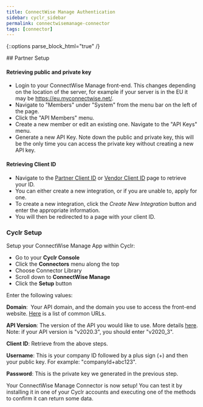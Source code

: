 ```yaml
---
title: ConnectWise Manage Authentication
sidebar: cyclr_sidebar
permalink: connectwisemanage-connector
tags: [connector]
---
```

{::options parse_block_html="true" /}
<section class="card">
## Partner Setup

#### Retrieving public and private key
*   Login to your ConnectWise Manage front-end. This changes depending on the location of the server, for example if your server is in the EU it may be https://eu.myconnectwise.net/.
*   Navigate to "Members" under "System" from the menu bar on the left of the page.
*   Click the "API Members" menu.
*   Create a new member or edit an existing one. Navigate to the "API Keys" menu.
*   Generate a new API Key. Note down the public and private key, this will be the only time you can access the private key without creating a new API key.

#### Retrieving Client ID
*   Navigate to the [Partner Client ID](https://developer.connectwise.com/ClientID/Partner_Client_IDs) or [Vendor Client ID](https://developer.connectwise.com/ClientID/Vendor_Client_IDs) page to retrieve your ID.
*   You can either create a new integration, or if you are unable to, apply for one.
*   To create a new integration, click the *Create New Integration* button and enter the appropriate information.
*   You will then be redirected to a page with your client ID.

### Cyclr Setup

Setup your ConnectWise Manage App within Cyclr:

*   Go to your **Cyclr Console**
*   Click the **Connectors** menu along the top
*   Choose Connector Library
*   Scroll down to **ConnectWise Manage**
*   Click the **Setup** button

Enter the following values:

**Domain**:  Your API domain, and the domain you use to access the front-end website. [Here](https://developer.connectwise.com/Best_Practices/Manage_Cloud_URL_Formatting?mt-learningpath=manage) is a list of common URLs.

**API Version**:  The version of the API you would like to use. More details [here](https://developer.connectwise.com/Best_Practices/Manage_Versioning?mt-learningpath=manage). Note: if your API version is "v2020.3", you should enter "v2020_3".

**Client ID**: Retrieve from the above steps.

**Username**: This is your company ID followed by a plus sign (+) and then your public key. For example: "companyId+abc123".

**Password**: This is the private key we generated in the previous step.


Your ConnectWise Manage Connector is now setup! You can test it by installing it in one of your Cyclr accounts and executing one of the methods to confirm it can return some data.

</section>
